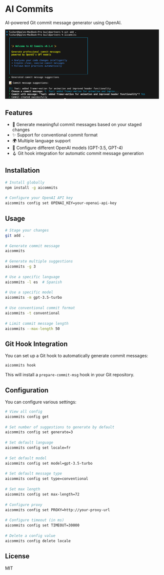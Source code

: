 # AI Commits

AI-powered Git commit message generator using OpenAI.

![AI Commits Demo](./images/aicommits.png)

## Features

- 🤖 Generate meaningful commit messages based on your staged changes
- ✨ Support for conventional commit format
- 🌍 Multiple language support
- 🧠 Configure different OpenAI models (GPT-3.5, GPT-4)
- 🪝 Git hook integration for automatic commit message generation

## Installation

```bash
# Install globally
npm install -g aicommits

# Configure your OpenAI API key
aicommits config set OPENAI_KEY=your-openai-api-key
```

## Usage

```bash
# Stage your changes
git add .

# Generate commit message
aicommits

# Generate multiple suggestions
aicommits -g 3

# Use a specific language
aicommits -l es  # Spanish

# Use a specific model
aicommits -m gpt-3.5-turbo

# Use conventional commit format
aicommits -t conventional

# Limit commit message length
aicommits --max-length 50
```

## Git Hook Integration

You can set up a Git hook to automatically generate commit messages:

```bash
aicommits hook
```

This will install a `prepare-commit-msg` hook in your Git repository.

## Configuration

You can configure various settings:

```bash
# View all config
aicommits config get

# Set number of suggestions to generate by default
aicommits config set generate=3

# Set default language
aicommits config set locale=fr

# Set default model
aicommits config set model=gpt-3.5-turbo

# Set default message type
aicommits config set type=conventional

# Set max length
aicommits config set max-length=72

# Configure proxy
aicommits config set PROXY=http://your-proxy-url

# Configure timeout (in ms)
aicommits config set TIMEOUT=30000

# Delete a config value
aicommits config delete locale
```

## License

MIT
